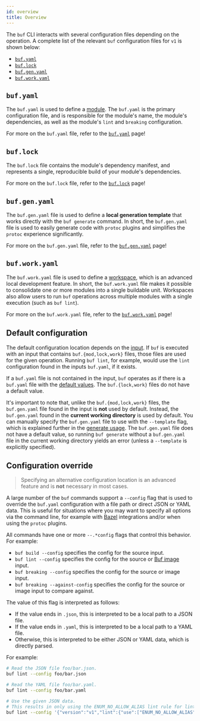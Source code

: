 ```yaml
---
id: overview
title: Overview
---
```


The `buf` CLI interacts with several configuration files depending on the operation. A complete list of
the relevant `buf` configuration files for `v1` is shown below:

  * [`buf.yaml`](v1/buf-yaml.md)
  * [`buf.lock`](v1/buf-lock.md)
  * [`buf.gen.yaml`](v1/buf-gen-yaml.md)
  * [`buf.work.yaml`](v1/buf-work-yaml.md)

## `buf.yaml`

The `buf.yaml` is used to define a [module](../bsr/overview.md#modules). The `buf.yaml` is the primary configuration file,
and is responsible for the module's name, the module's dependencies, as well as the module's `lint` and `breaking`
configuration.

For more on the `buf.yaml` file, refer to the [`buf.yaml`](v1/buf-yaml.md) page!

## `buf.lock`

The `buf.lock` file contains the module's dependency manifest, and represents a single, reproducible build
of your module's dependencies.

For more on the `buf.lock` file, refer to the [`buf.lock`](v1/buf-lock.md) page!

## `buf.gen.yaml`

The `buf.gen.yaml` file is used to define a **local generation template** that works directly with the `buf generate`
command. In short, the `buf.gen.yaml` file is used to easily generate code with `protoc` plugins and simplifies
the `protoc` experience significantly.

For more on the `buf.gen.yaml` file, refer to the [`buf.gen.yaml`](v1/buf-gen-yaml.md) page!

## `buf.work.yaml`

The `buf.work.yaml` file is used to define a [workspace](../reference/workspaces.md), which is an advanced local development feature. In
short, the `buf.work.yaml` file makes it possible to consolidate one or more modules into a single buildable unit.
Workspaces also allow users to run `buf` operations across multiple modules with a single execution
(such as `buf lint`).

For more on the `buf.work.yaml` file, refer to the [`buf.work.yaml`](v1/buf-work-yaml.md) page!

## Default configuration

The default configuration location depends on the [input](../reference/inputs.md). If `buf` is executed with an input that
contains `buf.{mod,lock,work}` files, those files are used for the given operation. Running `buf
lint`, for example, would use the `lint` configuration found in the inputs `buf.yaml`, if it
exists.

If a `buf.yaml` file is not contained in the input, `buf` operates as if there is a `buf.yaml` file with the
[default values](v1/buf-yaml.md#default-values). The `buf.{lock,work}` files do not have a default value.

It's important to note that, unlike the `buf.{mod,lock,work}` files, the `buf.gen.yaml` file found in the input is
**not** used by default. Instead, the `buf.gen.yaml` found in the **current working directory** is used by default. You can
manually specify the `buf.gen.yaml` file to use with the `--template` flag, which is explained further in the
[generate usage](../generate/usage.md). The `buf.gen.yaml` file does not have a default value, so running `buf generate`
without a `buf.gen.yaml` file in the current working directory yields an error (unless a `--template` is explicitly specified).

## Configuration override

> Specifying an alternative configuration location is an advanced feature and is **not** necessary in most cases.

A large number of the `buf` commands support a `--config` flag that is used to override the `buf.yaml` configuration
with a file path or direct JSON or YAML data. This is useful for situations where you may want to specify all options
via the command line, for example with [Bazel](/build-systems/bazel.md) integrations and/or when using the `protoc` plugins.

All commands have one or more `--.*config` flags that control this behavior. For example:

  * `buf build --config` specifies the config for the source input.
  * `buf lint --config` specifies the config for the source or [Buf image](/reference/images) input.
  * `buf breaking --config` specifies the config for the source or image input.
  * `buf breaking --against-config` specifies the config for the source or image input to compare against.

The value of this flag is interpreted as follows:

  * If the value ends in `.json`, this is interpreted to be a local path to a JSON file.
  * If the value ends in `.yaml`, this is interpreted to be a local path to a YAML file.
  * Otherwise, this is interpreted to be either JSON or YAML data, which is directly parsed.

For example:

```sh
# Read the JSON file foo/bar.json.
buf lint --config foo/bar.json

# Read the YAML file foo/bar.yaml.
buf lint --config foo/bar.yaml

# Use the given JSON data.
# This results in only using the ENUM_NO_ALLOW_ALIAS lint rule for linting.
buf lint --config '{"version":"v1","lint":{"use":["ENUM_NO_ALLOW_ALIAS"]}}'
```
